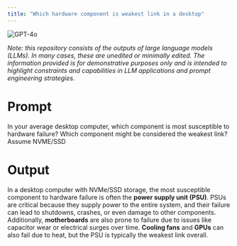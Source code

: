 ```yaml
---
title: "Which hardware component is weakest link in a desktop"
---
```

![GPT-4o](https://img.shields.io/badge/GPT--4o-3333FF?style=for-the-badge&logo=openai&logoColor=white)



*Note: this repository consists of the outputs of large language models (LLMs). In many cases, these are unedited or minimally edited. The information provided is for demonstrative purposes only and is intended to highlight constraints and capabilities in LLM applications and prompt engineering strategies.*


# Prompt

In your average desktop computer, which component is most susceptible to hardware failure? Which component might be considered the weakest link? Assume NVME/SSD

# Output

In a desktop computer with NVMe/SSD storage, the most susceptible component to hardware failure is often the **power supply unit (PSU)**. PSUs are critical because they supply power to the entire system, and their failure can lead to shutdowns, crashes, or even damage to other components. Additionally, **motherboards** are also prone to failure due to issues like capacitor wear or electrical surges over time. **Cooling fans** and **GPUs** can also fail due to heat, but the PSU is typically the weakest link overall.